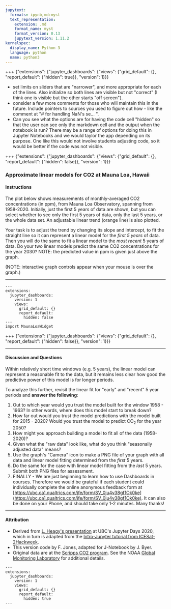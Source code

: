 ```yaml
---
jupytext:
  formats: ipynb,md:myst
  text_representation:
    extension: .md
    format_name: myst
    format_version: 0.13
    jupytext_version: 1.11.2
kernelspec:
  display_name: Python 3
  language: python
  name: python3
---
```


+++ {"extensions": {"jupyter_dashboards": {"views": {"grid_default": {}, "report_default": {"hidden": true}}, "version": 1}}}

* set limits on sliders that are "narrower", and more appropriate for each of the lines. Also initialize so both lines are visible but not "correct" (I think one is visible but the other starts "off screen").
* consider a few more comments for those who will maintain this in the future. Include pointers to sources you used to figure out how - like the comment at "# for handling NaN's se... ".
* Can you see what the options are for having the code cell "hidden" so that the user can see only the markdown cell and the output when the notebook is run? There may be a range of options for doing this in Jupyter Notebooks and we would taylor the app depending on its purpose. One like this would not involve students adjusting code, so it would be better if the code was not visible.

+++ {"extensions": {"jupyter_dashboards": {"views": {"grid_default": {}, "report_default": {"hidden": false}}, "version": 1}}}

### Approximate linear models for CO2 at Mauna Loa, Hawaii
#### Instructions 
The plot below shows measurements of monthly-averaged CO2 concentrations (in ppm), 
from Mauna Loa Observatory, spanning from 1958-2020. Initially, just the first 5 years of data are shown, but you can
select whether to see only the first 5 years of data, only the last 5 years, or the whole data set.
An adjustable linear trend (orange line) is also plotted. 

Your task is to adjust the trend by changing its slope and intercept, 
to fit the straight line so it can represent a linear model for the *first 5 years* of data. Then you will do the same
to fit a linear model to the *most recent* 5 years of data. 
Do your two linear models predict the same CO2 concentrations for the year 2030? 
NOTE: the predicted value in ppm is given just above the graph.

(NOTE: interactive graph controls appear when your mouse is over the graph.)

***

```{code-cell} ipython3
---
extensions:
  jupyter_dashboards:
    version: 1
    views:
      grid_default: {}
      report_default:
        hidden: false
---
import MaunaLoaWidget
```

+++ {"extensions": {"jupyter_dashboards": {"views": {"grid_default": {}, "report_default": {"hidden": false}}, "version": 1}}}

***

#### Discussion and Questions
Within relatively short time windows (e.g. 5 years), the linear model can represent a 
reasonable fit to the data, but it remains less clear how good the predictive power of 
this model is for longer periods. 

To analyze this further, revisit the linear fit for "early" and "recent" 5 year periods and **answer the following**:
1. Out to which year would you trust the model built for the window 1958 - 1963? In other words, where does this model start to break down?
2. How far out would you trust the model predictions with the model built for 2015 - 2020? Would you trust the model to predict $\mathrm{CO}_2$ for the year 2050?
3. How might you approach building a model to fit all of the data (1958-2020)?
4. Given what the "raw data" look like, what do you think "seasonally adjusted data" means?
5. Use the graph's "Camera" icon to make a PNG file of your graph with all data and linear model fitting determined from the *first* 5 years.
6. Do the same for the case with linear model fitting from the *last* 5 years. Submit both PNG files for assessment.
7. FINALLY - We are just beginning to learn how to use Dashboards in courses. 
Therefore we would be grateful if each student could individually complete the online anonymous feedback form at [https://ubc.ca1.qualtrics.com/jfe/form/SV_0ju4v38gf1Ok0ke](https://ubc.ca1.qualtrics.com/jfe/form/SV_0ju4v38gf1Ok0ke).
It can also be done on your Phone, and should take only 1-2 minutes. Many thanks! 

***

#### Attribution

* Derived from [L. Heagy's presentation](https://ubc-dsci.github.io/jupyterdays/sessions/heagy/widgets-and-dashboards.html) at
UBC's Jupyter Days 2020, which in turn is adapted from the [Intro-Jupyter tutorial from ICESat-2Hackweek](https://github.com/ICESAT-2HackWeek/intro-jupyter). 
* This version code by F. Jones, adapted for J-Notebook by J. Byer.
* Original data are at the [Scripps CO2 program](https://scrippsco2.ucsd.edu/data/atmospheric_co2/primary_mlo_co2_record.html). See the NOAA [Global Monitoring Laboratory](https://www.esrl.noaa.gov/gmd/ccgg/trends/) for additional details.

```{code-cell} ipython3
---
extensions:
  jupyter_dashboards:
    version: 1
    views:
      grid_default: {}
      report_default:
        hidden: true
---

```
